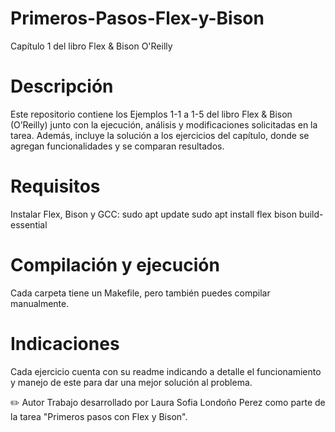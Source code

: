 # Primeros-Pasos-Flex-y-Bison
Capítulo 1 del libro Flex &amp; Bison O'Reilly

# Descripción
Este repositorio contiene los Ejemplos 1-1 a 1-5 del libro Flex & Bison (O’Reilly) junto con la ejecución, análisis y modificaciones solicitadas en la tarea.
Además, incluye la solución a los ejercicios del capítulo, donde se agregan funcionalidades y se comparan resultados.

# Requisitos
Instalar Flex, Bison y GCC:
sudo apt update
sudo apt install flex bison build-essential

# Compilación y ejecución
Cada carpeta tiene un Makefile, pero también puedes compilar manualmente.

# Indicaciones
Cada ejercicio cuenta con su readme indicando a detalle el funcionamiento y manejo de este para dar una mejor solución al problema.

✏️ Autor
Trabajo desarrollado por Laura Sofia Londoño Perez como parte de la tarea "Primeros pasos con Flex y Bison".
